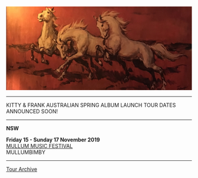 ![](data/image/news/horses1.jpg)

* * * * *

KITTY & FRANK AUSTRALIAN SPRING ALBUM LAUNCH TOUR DATES ANNOUNCED SOON! 

* * * * *

**NSW**

**Friday 15 - Sunday 17 November 2019**\
[MULLUM MUSIC FESTIVAL](https://www.mullummusicfestival.com/)\
MULLUMBIMBY

* * * * *

[Tour Archive](tour/archive)
